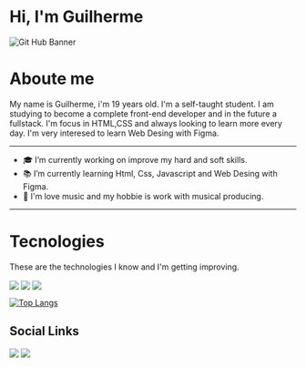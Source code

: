 <h1>Hi, I'm Guilherme</h1>

![Git Hub Banner](https://user-images.githubusercontent.com/78875727/111241688-63e23300-85dc-11eb-8c45-889cd5b67b77.gif)

# Aboute me

My name is Guilherme, i'm 19 years old. I'm a self-taught student. I am studying to become a complete front-end developer and in the future a fullstack. I'm focus in HTML,CSS and always looking to learn more every day. I'm very interesed to learn Web Desing with Figma.
- - -

- 🎓 I’m currently working on improve my hard and soft skills.
- 📚 I’m currently learning Html, Css, Javascript and Web Desing with Figma.
- 🎼 I'm love music and my hobbie is work with musical producing.

---

# Tecnologies

These are the technologies I know and I'm getting improving.

<img align="center" src="https://img.shields.io/badge/-HMTL5-FF5733?logo=html5&logoColor=white&logoWidth=30">
<img align="center" src="https://img.shields.io/badge/-CSS3-00BFFF?logo=css3&logoColor=white&logoWidth=30">
<img align="center" src="https://img.shields.io/badge/-Javascript-FFFF00?logo=javascript&logoColor=black&logoWidth=30">

[![Top Langs](https://github-readme-stats.vercel.app/api/top-langs/?username=guilhermehstrabello&layout=compact&show_icons=true&theme=material-palenight)](https://github.com/guilhermehstrabello/github-readme-stats)


## Social Links
[<img src = "https://img.shields.io/badge/Instagram-E4405F?style=for-the-badge&logo=instagram&logoColor=white">](https://www.instagram.com/_ghzzs/)
[<img src = "https://img.shields.io/badge/LinkedIn-0077B5?style=for-the-badge&logo=linkedin&logoColor=white">](https://www.linkedin.com/in/guilherme-strabello-2a9758156/)
